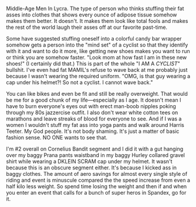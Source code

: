 Middle-Age Men In Lycra. The type of person who thinks stuffing their fat asses into clothes that shows every ounce of adipose tissue somehow makes them better. It doesn't. It makes them look like total fools and makes the rest of the world laugh their asses off at our favorite past-time.

Some have suggested stuffing oneself into a colorful candy bar wrapper somehow gets a person into the "mind set" of a cyclist so that they identify with it and want to do it more, like getting new shoes makes you want to run or think you are somehow faster. "Look mom at how fast I am in these new shoes!" (I certainly did that.) This is part of the whole "I AM A _CYCLIST_" bullshit. I've even had fat MAMIL's refuse to wave back at me probably just because I wasn't wearing the required uniform. "OMG, is that guy wearing a cap under his helmet?! So not a cyclist. I cannot wave back."

You can like bikes and even be fit and still be really overweight. That would be me for a good chunk of my life—especially as I age. It doesn't mean I have to burn everyone's eyes out with erect man-boob nipples poking through my 80s jazzercise outfit. I also don't wear white cotton tees on marathons and leave streaks of blood for everyone to see. And if I was a women I wouldn't stuff my fat ass into yoga pants and walk around Harris Teeter. My God people. It's not body shaming. It's just a matter of basic fashion sense. NO ONE wants to see that.

I'm #2 overall on Cornelius Bandit segment and I did it with a gut hanging over my baggy Prana pants waistband in my baggy Hurley collared gravel shirt while wearing a DKLEIN SCRAM cap under my helmet. It wasn't because this is an obscure segment either. It's because I kicked ass in baggy clothes. The amount of aero savings for almost every single style of riding and event is minuscule compared the the speed increase from even a half kilo less weight. So spend time losing the weight and then if and when you enter an event that calls for a bunch of super heros in Spandex, go for it.